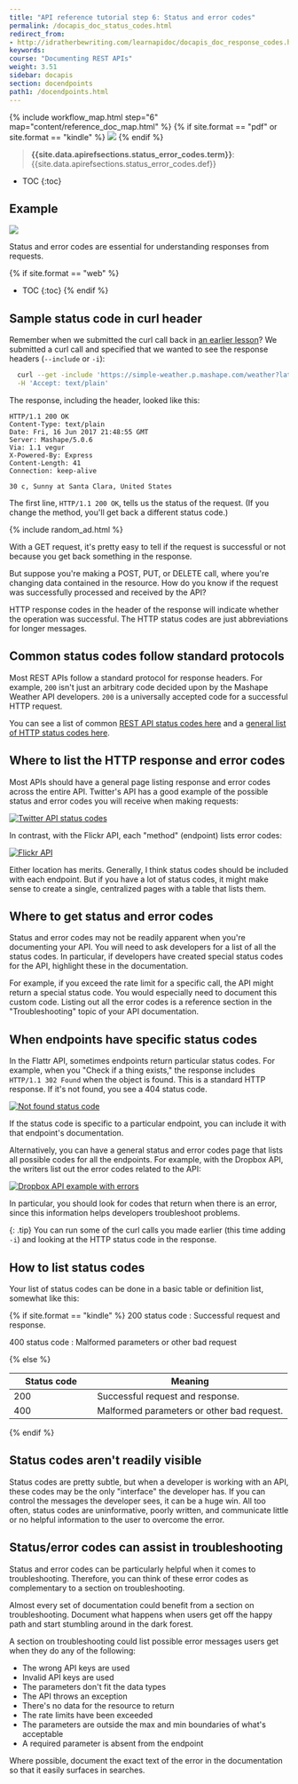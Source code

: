 ```yaml
---
title: "API reference tutorial step 6: Status and error codes"
permalink: /docapis_doc_status_codes.html
redirect_from:
- http://idratherbewriting.com/learnapidoc/docapis_doc_response_codes.html
keywords:
course: "Documenting REST APIs"
weight: 3.51
sidebar: docapis
section: docendpoints
path1: /docendpoints.html
---
```


{% include workflow_map.html step="6" map="content/reference_doc_map.html"  %}
{% if site.format == "pdf" or site.format == "kindle" %}
<img src="images/apiref7.png"/>
{% endif %}

> **{{site.data.apirefsections.status_error_codes.term}}**: {{site.data.apirefsections.status_error_codes.def}}

* TOC
{:toc}

## Example

<a  class="noExtIcon" href="https://www.flickr.com/services/api/flickr.galleries.getPhotos.html"><img src="images/flickrerrorcodes.png" /></a>

Status and error codes are essential for understanding responses from requests.

{% if site.format == "web" %}
* TOC
{:toc}
{% endif %}

## Sample status code in curl header

Remember when we submitted the curl call back in [an earlier lesson](docapis_make_curl_call.html)? We submitted a curl call and specified that we wanted to see the response headers (`--include` or `-i`):

```bash
  curl --get -include 'https://simple-weather.p.mashape.com/weather?lat=37.354108&lng=-121.955236' \-H 'X-Mashape-Key: APIKEY' \
  -H 'Accept: text/plain'
```

The response, including the header, looked like this:

```
HTTP/1.1 200 OK
Content-Type: text/plain
Date: Fri, 16 Jun 2017 21:48:55 GMT
Server: Mashape/5.0.6
Via: 1.1 vegur
X-Powered-By: Express
Content-Length: 41
Connection: keep-alive

30 c, Sunny at Santa Clara, United States
```

The first line, `HTTP/1.1 200 OK`, tells us the status of the request. (If you change the method, you'll get back a different status code.)

{% include random_ad.html %}

With a GET request, it's pretty easy to tell if the request is successful or not because you get back something in the response.

But suppose you're making a POST, PUT, or DELETE call, where you're changing data contained in the resource. How do you know if the request was successfully processed and received by the API?

HTTP response codes in the header of the response will indicate whether the operation was successful. The HTTP status codes are just abbreviations for longer messages.

## Common status codes follow standard protocols

Most REST APIs follow a standard protocol for response headers. For example, `200` isn't just an arbitrary code decided upon by the Mashape Weather API developers. `200` is a universally accepted code for a successful HTTP request.

You can see a list of common [REST API status codes here](http://www.restapitutorial.com/httpstatuscodes.html) and a [general list of HTTP status codes here](http://en.wikipedia.org/wiki/List_of_HTTP_status_codes
).

## Where to list the HTTP response and error codes

Most APIs should have a general page listing response and error codes across the entire API. Twitter's API has a good example of the possible status and error codes you will receive when making requests:

<a href="https://dev.twitter.com/overview/api/response-codes" class="noExtIcon"><img src="images/twitterstatuscode.png" alt="Twitter API status codes" /></a>

In contrast, with the Flickr API, each "method" (endpoint) lists error codes:

<a href="https://www.flickr.com/services/api/flickr.galleries.getPhotos.html" class="noExtIcon"><img src="images/flickrerrorcodes.png" alt="Flickr API" /></a>

Either location has merits. Generally, I think status codes should be included with each endpoint. But if you have a lot of status codes, it might make sense to create a single, centralized pages with a table that lists them.

## Where to get status and error codes

Status and error codes may not be readily apparent when you're documenting your API. You will need to ask developers for a list of all the status codes. In particular, if developers have created special status codes for the API, highlight these in the documentation.

For example, if you exceed the rate limit for a specific call, the API might return a special status code. You would especially need to document this custom code. Listing out all the error codes is a reference section in the "Troubleshooting" topic of your API documentation.

## When endpoints have specific status codes

In the Flattr API, sometimes endpoints return particular status codes. For example, when you "Check if a thing exists," the response includes `HTTP/1.1 302 Found` when the object is found. This is a standard HTTP response. If it's not found, you see a 404 status code.

<a href="http://developers.flattr.net/api/resources/things/#update-a-thing" class="noExtIcon"><img src="images/flattrnotfound.png" alt="Not found status code" /></a>

If the status code is specific to a particular endpoint, you can include it with that endpoint's documentation.

Alternatively, you can have a general status and error codes page that lists all possible codes for all the endpoints. For example, with the Dropbox API, the writers list out the error codes related to the API:

<a href="https://www.dropbox.com/developers/core/docs" class="noExtIcon"><img src="images/apierrorsdropbox.png" alt="Dropbox API example with errors" /></a>

In particular, you should look for codes that return when there is an error, since this information helps developers troubleshoot problems.

{: .tip}
You can run some of the curl calls you made earlier (this time adding <code>-i</code>) and looking at the HTTP status code in the response.

## How to list status codes

Your list of status codes can be done in a basic table or definition list, somewhat like this:

{% if site.format == "kindle" %}
200 status code
:  Successful request and response.

400 status code
:  Malformed parameters or other bad request

{% else %}
<table>
   <colgroup>
      <col width="30%" />
      <col width="70%" />
   </colgroup>
   <thead>
      <tr>
         <th markdown="span">Status code</th>
         <th markdown="span">Meaning</th>
      </tr>
   </thead>
   <tbody>
      <tr>
         <td markdown="span">200</td>
         <td markdown="span">Successful request and response.</td>
      </tr>
      <tr>
         <td markdown="span">400</td>
         <td markdown="span">Malformed parameters or other bad request.</td>
      </tr>
   </tbody>
</table>
{% endif %}

## Status codes aren't readily visible

Status codes are pretty subtle, but when a developer is working with an API, these codes may be the only "interface" the developer has. If you can control the messages the developer sees, it can be a huge win. All too often, status codes are uninformative, poorly written, and communicate little or no helpful information to the user to overcome the error.

## Status/error codes can assist in troubleshooting

Status and error codes can be particularly helpful when it comes to troubleshooting. Therefore, you can think of these error codes as complementary to a section on troubleshooting.

Almost every set of documentation could benefit from a section on troubleshooting. Document what happens when users get off the happy path and start stumbling around in the dark forest.

A section on troubleshooting could list possible error messages users get when they do any of the following:

* The wrong API keys are used
* Invalid API keys are used
* The parameters don't fit the data types
* The API throws an exception
* There's no data for the resource to return
* The rate limits have been exceeded
* The parameters are outside the max and min boundaries of what's acceptable
* A required parameter is absent from the endpoint

Where possible, document the exact text of the error in the documentation so that it easily surfaces in searches.
